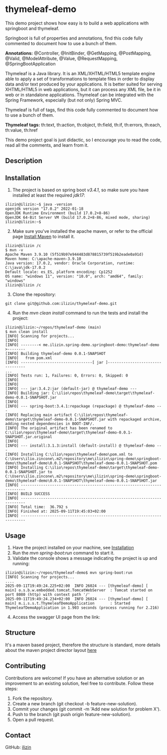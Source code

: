 # thymeleaf-demo

This demo project shows how easy is to build a web applications with springboot and thymeleaf.

Springboot is full of properties and annotations, find this code fully commented to document how to use a bunch of them.

**Annotations:** @Controller, @InitBinder, @GetMapping, @PostMapping, @Valid, @ModelAttribute, @Value, @RequestMapping,
@SpringBootApplication

Thymeleaf is a Java library. It is an XML/XHTML/HTML5 template engine able to apply a set of transformations to template files in order to display data and/or text produced by your applications.
It is better suited for serving XHTML/HTML5 in web applications, but it can process any XML file, be it in web or in standalone applications.
Thymeleaf can be integrated with the Spring Framework, especially (but not only) Spring MVC.

Thymeleaf is full of tags, find this code fully commented to document how to use a bunch of them.

**Thymeleaf tags:** th:text, th:action, th:object, th:field, th:if, th:errors, th:each, th:value, th:href

This demo project goal is just didactic, so I encourage you to read the code, read all the comments, and learn from it.

## Description

## Installation

1. The project is based on spring boot <i>v3.4.1</i>, so make sure you have installed at least the required *jdk17*:
```
ilizin@ilizin:~$ java -version
openjdk version "17.0.2" 2022-01-18
OpenJDK Runtime Environment (build 17.0.2+8-86)
OpenJDK 64-Bit Server VM (build 17.0.2+8-86, mixed mode, sharing)
ilizin@ilizin:~$ 
```

2. Make sure you've installed the apache maven, or refer to the official page [Install Maven](https://maven.apache.org/install.html)
to install it.
```
ilizin@ilizin /c
$ mvn -v
Apache Maven 3.9.10 (5f519b97e944483d878815739f519b2eade0a91d)
Maven home: C:\apache-maven-3.9.10
Java version: 17.0.2, vendor: Oracle Corporation, runtime: C:\java\jdk-17.0.2
Default locale: es_ES, platform encoding: Cp1252
OS name: "windows 11", version: "10.0", arch: "amd64", family: "windows"
ilizin@ilizin /c
```

3. Clone the repository:
```
git clone git@github.com:ilizin/thymeleaf-demo.git
```

4. Run the <i>mvn clean install</i> command to run the tests and install the project:
```
ilizin@ilizin:~/repos/thymeleaf-demo (main)
$ mvn clean install
[INFO] Scanning for projects...
[INFO]
[INFO] --------< me.ilizin.spring-demo.springboot-demo:thymeleaf-demo >--------
[INFO] Building thymeleaf-demo 0.0.1-SNAPSHOT
[INFO]   from pom.xml
[INFO] --------------------------------[ jar ]---------------------------------
...
[INFO] Tests run: 1, Failures: 0, Errors: 0, Skipped: 0
[INFO]
[INFO]
[INFO] --- jar:3.4.2:jar (default-jar) @ thymeleaf-demo ---
[INFO] Building jar: C:\ilio\repos\thymeleaf-demo\target\thymeleaf-demo-0.0.1-SNAPSHOT.jar
[INFO]
[INFO] --- spring-boot:3.4.1:repackage (repackage) @ thymeleaf-demo ---
[INFO] Replacing main artifact C:\ilio\repos\thymeleaf-demo\target\thymeleaf-demo-0.0.1-SNAPSHOT.jar with repackaged archive, adding nested dependencies in BOOT-INF/.
[INFO] The original artifact has been renamed to C:\ilio\repos\thymeleaf-demo\target\thymeleaf-demo-0.0.1-SNAPSHOT.jar.original
[INFO]
[INFO] --- install:3.1.3:install (default-install) @ thymeleaf-demo ---
[INFO] Installing C:\ilio\repos\thymeleaf-demo\pom.xml to C:\Users\ilio.zincone\.m2\repository\me\ilizin\spring-demo\springboot-demo\thymeleaf-demo\0.0.1-SNAPSHOT\thymeleaf-demo-0.0.1-SNAPSHOT.pom
[INFO] Installing C:\ilio\repos\thymeleaf-demo\target\thymeleaf-demo-0.0.1-SNAPSHOT.jar to C:\Users\ilio.zincone\.m2\repository\me\ilizin\spring-demo\springboot-demo\thymeleaf-demo\0.0.1-SNAPSHOT\thymeleaf-demo-0.0.1-SNAPSHOT.jar
[INFO] ------------------------------------------------------------------------
[INFO] BUILD SUCCESS
[INFO] ------------------------------------------------------------------------
[INFO] Total time:  36.792 s
[INFO] Finished at: 2025-09-11T19:45:03+02:00
[INFO] ------------------------------------------------------------------------
```

## Usage

1. Have the project installed on your machine, see [Installation](#installation)
2. Run the <i>mvn spring-boot:run</i> command to start it.
3. Validate the console shows a message indicating the project is up and running:
```
ilizin@ilizin:~/repos/thymeleaf-demo$ mvn spring-boot:run
[INFO] Scanning for projects...
....
2025-09-11T19:49:24.225+02:00  INFO 26024 --- [thymeleaf-demo] [           main] o.s.b.w.embedded.tomcat.TomcatWebServer  : Tomcat started on port 8080 (http) with context path '/'
2025-09-11T19:49:24.234+02:00  INFO 26024 --- [thymeleaf-demo] [           main] m.i.s.s.t.ThymeleafDemoApplication       : Started ThymeleafDemoApplication in 1.903 seconds (process running for 2.216)
```
4. Access the swagger UI page from the link: 

## Structure

It's a maven based project, therefore the structure is standard, more details about the maven project director layout  [here](https://maven.apache.org/guides/introduction/introduction-to-the-standard-directory-layout.html)

## Contributing

Contributions are welcome! If you have an alternative solution or an improvement to an existing solution, feel free to contribute. Follow these steps:

1. Fork the repository.
2. Create a new branch (git checkout -b feature-new-solution).
3. Commit your changes (git commit -m 'Add new solution for problem X').
4. Push to the branch (git push origin feature-new-solution).
5. Open a pull request.

## Contact

GitHub: [ilizin](https://github.com/ilizin)
  